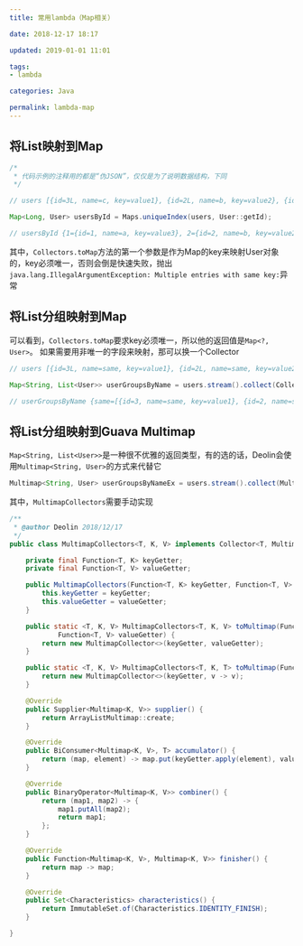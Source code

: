 ```yaml
---
title: 常用lambda（Map相关）

date: 2018-12-17 18:17

updated: 2019-01-01 11:01

tags:
- lambda

categories: Java

permalink: lambda-map
---
```




## 将List映射到Map

~~~java
/*
 * 代码示例的注释用的都是“伪JSON”，仅仅是为了说明数据结构，下同
 */

// users [{id=3L, name=c, key=value1}, {id=2L, name=b, key=value2}, {id=1L, name=a, key=value3}]

Map<Long, User> usersById = Maps.uniqueIndex(users, User::getId);

// usersById {1={id=1, name=a, key=value3}, 2={id=2, name=b, key=value2}, 3={id=3, name=c, key=value1}}
~~~



其中，`Collectors.toMap`方法的第一个参数是作为Map的key来映射User对象的，key必须唯一，否则会倒是快速失败，抛出`java.lang.IllegalArgumentException: Multiple entries with same key:`异常



## 将List分组映射到Map

可以看到，`Collectors.toMap`要求key必须唯一，所以他的返回值是`Map<?, User>`。
如果需要用非唯一的字段来映射，那可以换一个Collector

~~~java
// users [{id=3L, name=same, key=value1}, {id=2L, name=same, key=value2}, {id=1L, name=diff, key=value3}]

Map<String, List<User>> userGroupsByName = users.stream().collect(Collectors.groupingBy(User::getName));

// userGroupsByName {same=[{id=3, name=same, key=value1}, {id=2, name=same, key=value2}], diff=[{id=1, name=diff, key=value3}]}
~~~



## 将List分组映射到Guava Multimap

`Map<String, List<User>>`是一种很不优雅的返回类型，有的选的话，Deolin会使用`Multimap<String, User>`的方式来代替它

~~~java
Multimap<String, User> userGroupsByNameEx = users.stream().collect(MultimapCollectors.groupingBy(User::getName));
~~~



其中，`MultimapCollectors`需要手动实现

~~~java
/**
 * @author Deolin 2018/12/17
 */
public class MultimapCollectors<T, K, V> implements Collector<T, Multimap<K, V>, Multimap<K, V>> {

    private final Function<T, K> keyGetter;
    private final Function<T, V> valueGetter;

    public MultimapCollectors(Function<T, K> keyGetter, Function<T, V> valueGetter) {
        this.keyGetter = keyGetter;
        this.valueGetter = valueGetter;
    }

    public static <T, K, V> MultimapCollectors<T, K, V> toMultimap(Function<T, K> keyGetter,
            Function<T, V> valueGetter) {
        return new MultimapCollector<>(keyGetter, valueGetter);
    }

    public static <T, K, V> MultimapCollectors<T, K, T> toMultimap(Function<T, K> keyGetter) {
        return new MultimapCollector<>(keyGetter, v -> v);
    }

    @Override
    public Supplier<Multimap<K, V>> supplier() {
        return ArrayListMultimap::create;
    }

    @Override
    public BiConsumer<Multimap<K, V>, T> accumulator() {
        return (map, element) -> map.put(keyGetter.apply(element), valueGetter.apply(element));
    }

    @Override
    public BinaryOperator<Multimap<K, V>> combiner() {
        return (map1, map2) -> {
            map1.putAll(map2);
            return map1;
        };
    }

    @Override
    public Function<Multimap<K, V>, Multimap<K, V>> finisher() {
        return map -> map;
    }

    @Override
    public Set<Characteristics> characteristics() {
        return ImmutableSet.of(Characteristics.IDENTITY_FINISH);
    }

}
~~~





















